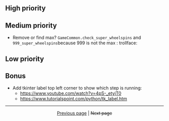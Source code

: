 ## High priority

## Medium priority

- Remove or find max? `GameCommon.check_super_wheelspins` and `999_super_wheelspins`because 999 is not the max :
  trollface:

## Low priority

## Bonus

- Add tkinter label top left corner to show which step is running:
    - <https://www.youtube.com/watch?v=4pS-_etyjT0>
    - <https://www.tutorialspoint.com/python/tk_label.htm>

<hr>

<div align="center">
<a href="https://github.com/kevingrillet/Py-ForzaHorizon5-Tools/wiki/Images">Previous page</a>
|
<strike>Next page</strike>
</div>
